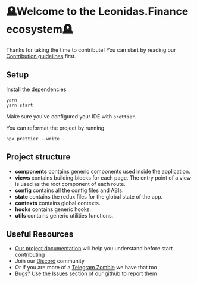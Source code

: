 # 🪦Welcome to the Leonidas.Finance ecosystem🪦

Thanks for taking the time to contribute!
You can start by reading our [Contribution guidelines](CONTRIBUTING.md) first.

## Setup

Install the dependencies

```shell
yarn
yarn start
```

Make sure you've configured your IDE with `prettier`.

You can reformat the project by running

```shell
npx prettier --write .
```

## Project structure

- **components** contains generic components used inside the application.
- **views** contains building blocks for each page. The entry point of a view is used as the root component of each route.
- **config** contains all the config files and ABIs.
- **state** contains the redux files for the global state of the app.
- **contexts** contains global contexts.
- **hooks** contains generic hooks.
- **utils** contains generic utilities functions.

## Useful Resources

- [Our project documentation](https://docs.based.finance/) will help you understand before start contributing
- Join our [Discord](https://discord.gg/basedfinance) community
- Or if you are more of a [Telegram Zombie](https://discord.gg/basedfinance) we have that too
- Bugs? Use the [Issues](https://github.com/basedfinance/basedfinance-frontend/issues) section of our github to report them
